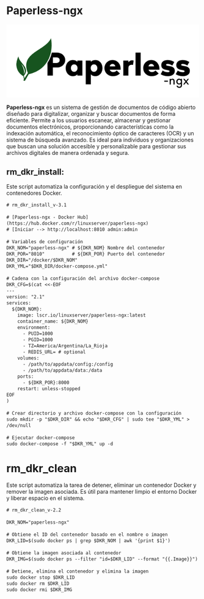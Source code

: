 # Paperless-ngx
![](./paperless-ngx-banner.png)

**Paperless-ngx** es un sistema de gestión de documentos de código abierto diseñado para digitalizar, organizar y buscar documentos de forma eficiente. Permite a los usuarios escanear, almacenar y gestionar documentos electrónicos, proporcionando características como la indexación automática, el reconocimiento óptico de caracteres (OCR) y un sistema de búsqueda avanzado. Es ideal para individuos y organizaciones que buscan una solución accesible y personalizable para gestionar sus archivos digitales de manera ordenada y segura.

## rm_dkr_install:
Este script automatiza la configuración y el despliegue del sistema en contenedores Docker.

```shell
# rm_dkr_install_v-3.1

# [Paperless-ngx - Docker Hub](https://hub.docker.com/r/linuxserver/paperless-ngx)
# [Iniciar --> http://localhost:8010 admin:admin

# Variables de configuración
DKR_NOM="paperless-ngx" # ${DKR_NOM} Nombre del contenedor
DKR_POR="8010"          # ${DKR_POR} Puerto del contenedor
DKR_DIR="/docker/$DKR_NOM"
DKR_YML="$DKR_DIR/docker-compose.yml"

# Cadena con la configuración del archivo docker-compose
DKR_CFG=$(cat <<-EOF
---
version: "2.1"
services:
  ${DKR_NOM}:
    image: lscr.io/linuxserver/paperless-ngx:latest
    container_name: ${DKR_NOM}
    environment:
      - PUID=1000
      - PGID=1000
      - TZ=America/Argentina/La_Rioja
      - REDIS_URL= # optional
    volumes:
      - /path/to/appdata/config:/config
      - /path/to/appdata/data:/data
    ports:
      - ${DKR_POR}:8000
    restart: unless-stopped
EOF
)

# Crear directorio y archivo docker-compose con la configuración
sudo mkdir -p "$DKR_DIR" && echo "$DKR_CFG" | sudo tee "$DKR_YML" > /dev/null

# Ejecutar docker-compose
sudo docker-compose -f "$DKR_YML" up -d
```

# rm_dkr_clean

Este script automatiza la tarea de detener, eliminar un contenedor Docker y remover la imagen asociada. Es útil para mantener limpio el entorno Docker y liberar espacio en el sistema.

```shell
# rm_dkr_clean_v-2.2

DKR_NOM="paperless-ngx"

# Obtiene el ID del contenedor basado en el nombre o imagen
DKR_LID=$(sudo docker ps | grep $DKR_NOM | awk '{print $1}')

# Obtiene la imagen asociada al contenedor
DKR_IMG=$(sudo docker ps --filter "id=$DKR_LID" --format "{{.Image}}")

# Detiene, elimina el contenedor y elimina la imagen
sudo docker stop $DKR_LID
sudo docker rm $DKR_LID
sudo docker rmi $DKR_IMG
```
